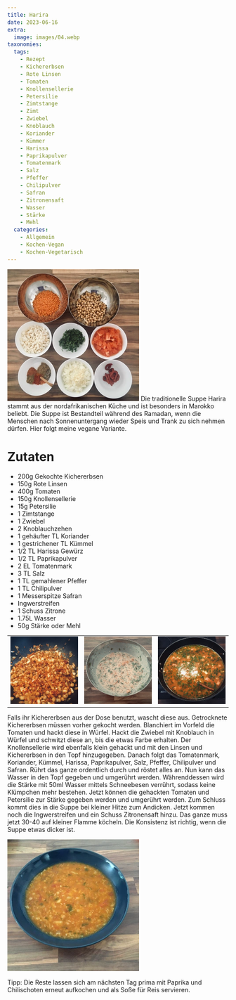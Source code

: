 ```yaml
---
title: Harira
date: 2023-06-16
extra:
  image: images/04.webp
taxonomies:
  tags:
    - Rezept
    - Kichererbsen
    - Rote Linsen
    - Tomaten
    - Knollensellerie
    - Petersilie
    - Zimtstange
    - Zimt
    - Zwiebel
    - Knoblauch
    - Koriander
    - Kümmer
    - Harissa
    - Paprikapulver
    - Tomatenmark
    - Salz
    - Pfeffer
    - Chilipulver
    - Safran
    - Zitronensaft
    - Wasser
    - Stärke
    - Mehl
  categories:
    - Allgemein
    - Kochen-Vegan
    - Kochen-Vegetarisch
---
```

[![Arbeitsplatte mit unterschiedlichen Schüsseln und den einzelnen Zutaten in den Schüsseln](images/01-thumb.webp)](images/01.webp)
Die traditionelle Suppe Harira stammt aus der nordafrikanischen Küche und ist besonders in Marokko beliebt. Die Suppe ist Bestandteil während des Ramadan, wenn die Menschen nach Sonnenuntergang wieder Speis und Trank zu sich nehmen dürfen. Hier folgt meine vegane Variante.

<!-- more -->

# Zutaten

* 200g Gekochte Kichererbsen
* 150g Rote Linsen
* 400g Tomaten
* 150g Knollensellerie
* 15g Petersilie
* 1 Zimtstange
* 1 Zwiebel
* 2 Knoblauchzehen
* 1 gehäufter TL Koriander
* 1 gestrichener TL Kümmel
* 1/2 TL Harissa Gewürz
* 1/2 TL Paprikapulver
* 2 EL Tomatenmark
* 3 TL Salz
* 1 TL gemahlener Pfeffer
* 1 TL Chilipulver
* 1 Messerspitze Safran
* Ingwerstreifen
* 1 Schuss Zitrone
* 1.75L Wasser
* 50g Stärke oder Mehl

||||
:----:|:----:|:----:
[![Wokpfanne mit Kichererbsen, Gewürzen und Gemüse](images/02-thumb.webp)](images/02.webp) | [![Schüssel mit Tomaten und Petersilie in einer Mischung aus Wasser und Mehl](images/03-thumb.webp)](images/03.webp) | [![Wokpfanne mit der kochender Suppe](images/04-thumb.webp)](images/04.webp)


Falls ihr Kichererbsen aus der Dose benutzt, wascht diese aus. Getrocknete Kichererbsen müssen vorher gekocht werden.
Blanchiert im Vorfeld die Tomaten und hackt diese in Würfel.
Hackt die Zwiebel mit Knoblauch in Würfel und schwitzt diese an, bis die etwas Farbe erhalten. 
Der Knollensellerie wird ebenfalls klein gehackt und mit den Linsen und Kichererbsen in den Topf hinzugegeben.
Danach folgt das Tomatenmark, Koriander, Kümmel, Harissa, Paprikapulver, Salz, Pfeffer, Chilipulver und Safran. Rührt das ganze ordentlich durch und röstet alles an.
Nun kann das Wasser in den Topf gegeben und umgerührt werden. Währenddessen wird die Stärke mit 50ml Wasser mittels Schneebesen verrührt, sodass keine Klümpchen mehr bestehen. Jetzt können die gehackten Tomaten und Petersilie zur Stärke gegeben werden und umgerührt werden. Zum Schluss kommt dies in die Suppe bei kleiner Hitze zum Andicken. 
Jetzt kommen noch die Ingwerstreifen und ein Schuss Zitronensaft hinzu. Das ganze muss jetzt 30-40 auf kleiner Flamme köcheln. Die Konsistenz ist richtig, wenn die Suppe etwas dicker ist.

[![Teller mit Suppe auf einer Arbeitsplatte](images/05-thumb.webp)](images/05.webp)

Tipp: Die Reste lassen sich am nächsten Tag prima mit Paprika und Chilischoten erneut aufkochen und als Soße für Reis servieren.

  
